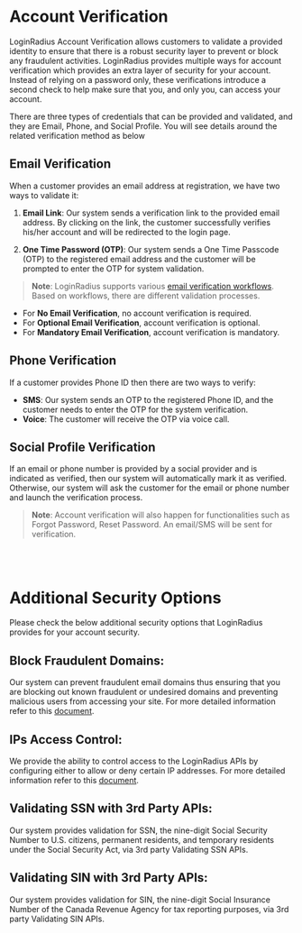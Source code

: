 # Account Verification 

LoginRadius Account Verification allows customers to validate a provided identity to ensure that there is a robust security layer to prevent or block any fraudulent activities. LoginRadius provides multiple ways for account verification which provides an extra layer of security for your account. Instead of relying on a password only, these verifications introduce a second check to help make sure that you, and only you, can access your account. 

There are three types of credentials that can be provided and validated, and they are Email, Phone, and Social Profile. You will see details around the related verification method as below


## Email Verification

When a customer provides an email address at registration, we have two ways to validate it:

1. **Email Link**: Our system sends a verification link to the provided email address. By clicking on the link, the customer successfully verifies his/her account and will be redirected to the login page.

2. **One Time Password (OTP)**: Our system sends a One Time Passcode (OTP) to the registered email address and the customer will be  prompted to enter the OTP for system validation.

> **Note**: LoginRadius supports various [email verification workflows](https://www.loginradius.com/docs/authentication/concepts/email-verification-workflow/). Based on workflows, there are different validation processes.

- For **No Email Verification**, no account verification is required.
- For **Optional Email Verification**, account verification is optional.
- For **Mandatory Email Verification**, account verification is mandatory.

## Phone Verification

If a customer provides Phone ID then there are two ways to verify:

- **SMS**: Our system sends an OTP to the registered Phone ID, and the customer needs to enter the OTP for the system verification.
- **Voice**: The customer will receive the OTP via voice call.

## Social Profile Verification

If an email or phone number is provided by a social provider and is indicated as verified, then our system will automatically mark it as verified. Otherwise, our system will ask the customer for the email or phone number and launch the verification process. 

> **Note**: Account verification will also happen for functionalities such as Forgot Password, Reset Password. An email/SMS will be sent for verification.


<br><br>
# Additional Security Options

Please check the below additional security options that LoginRadius provides for your account security.

## Block Fraudulent Domains:

Our system can prevent fraudulent email domains thus ensuring that you are blocking out known fraudulent or undesired domains and preventing malicious users from accessing your site. For more detailed information refer to this [document](https://www.loginradius.com/docs/security/user-security/fraud-prevention/#blockfraudulentdomains2).

## IPs Access Control:

We provide the ability to control access to the LoginRadius APIs by configuring either to allow or deny certain IP addresses. For more detailed information refer to this [document](https://www.loginradius.com/docs/api/v2/admin-console/platform-security/api-security/#ip-access-restriction).


## Validating SSN with 3rd Party APIs:

Our system provides validation for SSN, the nine-digit Social Security Number to U.S. citizens, permanent residents, and temporary residents under the Social Security Act, via 3rd party Validating SSN APIs.

## Validating SIN with 3rd Party APIs:

Our system provides validation for SIN, the nine-digit Social Insurance Number of the Canada Revenue Agency for tax reporting purposes, via 3rd party Validating SIN APIs.
